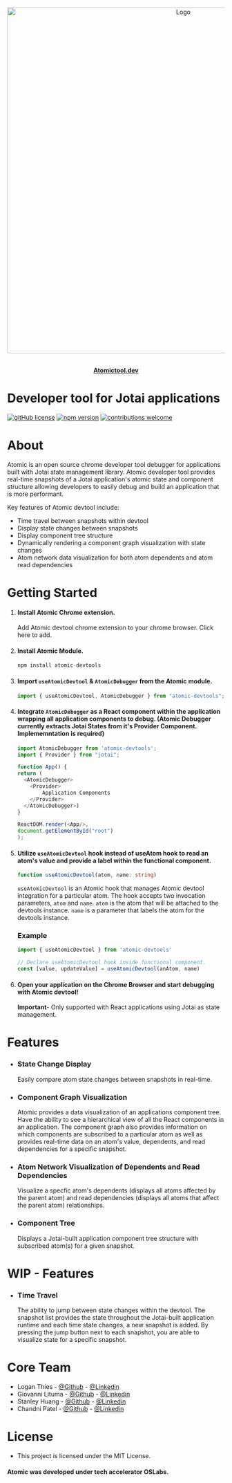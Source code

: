 <!-- PROJECT LOGO -->
<br />
<p align="center">
  <a href="https://github.com/chandnikat/atomic">
    <img src="assets/Atomic.jpeg" alt="Logo" width="800px">
  </a>
  <p align="center">
    </br>
    <a href="https://www.atomictool.dev"><strong>Atomictool.dev</strong></a>
    </br>
  </p>
</p>

<h1>Developer tool for Jotai applications</h1>

[![gitHub license](https://img.shields.io/badge/license-MIT-green.svg)](https://github.com/oslabs-beta/atomic/blob/main/LICENSE) [![npm version](https://img.shields.io/npm/v/atomic-devtools)](https://www.npmjs.com/package/atomic-devtools) [![contributions welcome](https://img.shields.io/badge/contributions-welcome-orange.svg?style=flat)](https://github.com/oslabs-beta/atomic/issues)


<!-- ABOUT -->
<h1>About</h1>
<p>
Atomic is an open source chrome developer tool debugger for applications built with Jotai state management library. Atomic developer tool provides real-time snapshots of a Jotai application's atomic state and component structure allowing developers to easily debug and build an application that is more performant.
</br>

Key features of Atomic devtool include:

- Time travel between snapshots within devtool
- Display state changes between snapshots
- Display component tree structure
- Dynamically rendering a component graph visualization with state changes
- Atom network data visualization for both atom dependents and atom read dependencies

</p>


<!-- INSTALLATION -->
<h1>
Getting Started
</h1>

1. #### Install Atomic Chrome extension.
    Add Atomic devtool chrome extension to your chrome browser. Click here to add.

2. #### Install Atomic Module.

    ```js
    npm install atomic-devtools
    ```

3. #### Import `useAtomicDevtool` & `AtomicDebugger` from the Atomic module.

    ```js
    import { useAtomicDevtool, AtomicDebugger } from "atomic-devtools";
    ```

4. #### Integrate `AtomicDebugger` as a React component within the application wrapping all application components to debug. (Atomic Debugger currently extracts Jotai States from it's Provider Component. Implememntation is required)


    ```js
    import AtomicDebugger from 'atomic-devtools';
    import { Provider } from "jotai";

    function App() {
    return (
      <AtomicDebugger>
        <Provider>
            Application Components
        </Provider>
      </AtomicDebugger>)
    }

    ReactDOM.render(<App/>,
    document.getElementById("root")
    );
    ```

5. #### Utilize `useAtomicDevtool` hook instead of useAtom hook to read an atom's value and provide a label within the functional component. 

    ```ts
    function useAtomicDevtool(atom, name: string)
    ```

    `useAtomicDevtool` is an Atomic hook that manages Atomic devtool integration for a particular atom. The hook accepts two invocation parameters, `atom` and `name`. `atom` is the atom that will be attached to the devtools instance. `name` is a parameter that labels the atom for the devtools instance.

    ### Example

    ```js
    import { useAtomicDevtool } from 'atomic-devtools'

    // Declare useAtomicDevtool hook inside functional component.
    const [value, updateValue] = useAtomicDevtool(anAtom, name)


6. #### Open your application on the Chrome Browser and start debugging with Atomic devtool!
    **Important**- Only supported with React applications using Jotai as state management.

<!-- FEATURES -->
<h1>
Features
</h1>

- ### State Change Display
    Easily compare atom state changes between snapshots in real-time.
- ### Component Graph Visualization
    Atomic provides a data visualization of an applications component tree. Have the ability to see a hierarchical view of all the React components in an application. The component graph also provides information on which components are subscribed to a particular atom as well as provides real-time data on an atom's value, dependents, and read dependencies for a specific snapshot.
- ### Atom Network Visualization of Dependents and Read Dependencies
    Visualize a specfic atom's dependents (displays all atoms affected by the parent atom) and read dependencies (displays all atoms that affect the parent atom) relationships. 
- ### Component Tree
    Displays a Jotai-built application component tree structure with subscribed atom(s) for a given snapshot.

<h1>
WIP - Features
</h1>

- ### Time Travel
    The ability to jump between state changes within the devtool. The snapshot list provides the state throughout the Jotai-built application runtime and each time state changes, a new snapshot is added. By pressing the jump button next to each snapshot, you are able to visualize state for a specific snapshot. 

<!-- CORE TEAM -->
<h1>
Core Team
</h1>

- Logan Thies - [@Github](https://github.com/Thiesl137) - [@Linkedin](https://www.linkedin.com/in/loganthies137)
- Giovanni Lituma - [@Github](https://github.com/giovannixdev) - [@Linkedin](https://www.linkedin.com/in/giovanni-lituma)
- Stanley Huang - [@Github](https://github.com/stanleyhuang16) - [@Linkedin](https://www.linkedin.com/in/stanleyhuang16)
- Chandni Patel - [@Github](https://github.com/chandnikat) - [@Linkedin](https://www.linkedin.com/in/chandnip6)
<!-- LICENSE -->
<h1>
License
</h1>

- This project is licensed under the MIT License.

#### Atomic was developed under tech accelerator OSLabs.
